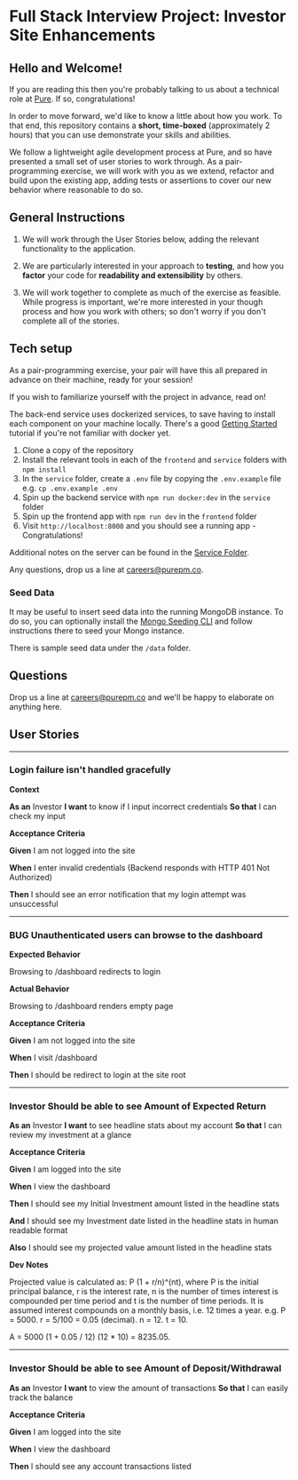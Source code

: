 # Full Stack Interview Project: Investor Site Enhancements

## Hello and Welcome!

If you are reading this then you're probably talking to us about a technical role at [Pure](https://purepm.co). If so, congratulations!

In order to move forward, we'd like to know a little about how you work. To that end, this repository contains a **short, time-boxed** (approximately 2 hours) that you can use demonstrate your skills and abilities.

We follow a lightweight agile development process at Pure, and so have presented a small set of user stories to work through. As a pair-programming exercise, we will work with you as we extend, refactor and build upon the existing app, adding tests or assertions to cover our new behavior where reasonable to do so.

## General Instructions

1. We will work through the User Stories below, adding the relevant functionality to the application.

2. We are particularly interested in your approach to **testing**, and how you **factor** your code for **readability and extensibility** by others.

3. We will work together to complete as much of the exercise as feasible. While progress is important, we're more interested in your though process and how you work with others; so don't worry if you don't complete all of the stories.

## Tech setup

As a pair-programming exercise, your pair will have this all prepared in advance on their machine, ready for your session!

If you wish to familiarize yourself with the project in advance, read on!

The back-end service uses dockerized services, to save having to install each component on your machine locally. There's a good [Getting Started](https://www.docker.com/get-started) tutorial if you're not familiar with docker yet.

1. Clone a copy of the repository
2. Install the relevant tools in each of the `frontend` and `service` folders with `npm install`
3. In the `service` folder, create a `.env` file by copying the `.env.example` file e.g. `cp .env.example .env`
4. Spin up the backend service with `npm run docker:dev` in the `service` folder
5. Spin up the frontend app with `npm run dev` in the `frontend` folder
6. Visit `http://localhost:8000` and you should see a running app - Congratulations!

Additional notes on the server can be found in the [Service Folder](/service/README.md).

Any questions, drop us a line at careers@purepm.co.

### Seed Data

It may be useful to insert seed data into the running MongoDB instance. To do so, you can optionally install the [Mongo Seeding CLI](https://github.com/pkosiec/mongo-seeding/tree/master/cli) and follow instructions there to seed your Mongo instance.

There is sample seed data under the `/data` folder.

## Questions

Drop us a line at careers@purepm.co and we'll be happy to elaborate on anything here.

## User Stories
---
### Login failure isn't handled gracefully
**Context**

**As an** Investor
**I want** to know if I input incorrect credentials
**So that** I can check my input

**Acceptance Criteria**

**Given** I am not logged into the site

**When** I enter invalid credentials (Backend responds with HTTP 401 Not Authorized)

**Then** I should see an error notification that my login attempt was unsuccessful

---
### BUG Unauthenticated users can browse to the dashboard
**Expected Behavior**

Browsing to /dashboard redirects to login

**Actual Behavior**

Browsing to /dashboard renders empty page

**Acceptance Criteria**

**Given** I am not logged into the site

**When** I visit /dashboard

**Then** I should be redirect to login at the site root

---
### Investor Should be able to see Amount of Expected Return

**As an** Investor
**I want** to see headline stats about my account
**So that** I can review my investment at a glance

**Acceptance Criteria**

**Given** I am logged into the site

**When** I view the dashboard

**Then** I should see my Initial Investment amount listed in the headline stats

**And** I should see my Investment date listed in the headline stats in human readable format

**Also** I should see my projected value amount listed in the headline stats

**Dev Notes**

Projected value is calculated as:  P (1 + r/n)^(nt), where P is the initial principal balance, r is the interest rate, n is the number of times interest is compounded per time period and t is the number of time periods. It is assumed interest compounds on a monthly basis, i.e. 12 times a year. e.g.
P = 5000.
r = 5/100 = 0.05 (decimal).
n = 12.
t = 10.

A = 5000 (1 + 0.05 / 12) (12 * 10) = 8235.05.

---
### Investor Should be able to see Amount of Deposit/Withdrawal

**As an** Investor
**I want** to view the amount of transactions
**So that** I can easily track the balance

**Acceptance Criteria**

**Given** I am logged into the site

**When** I view the dashboard

**Then** I should see any account transactions listed

